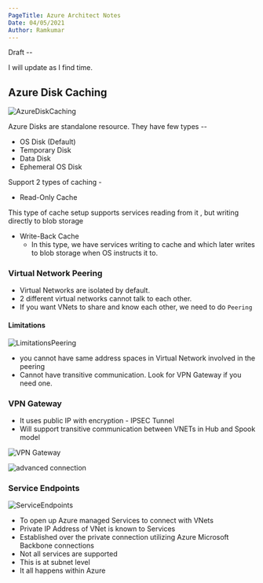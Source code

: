 ```yaml
---
PageTitle: Azure Architect Notes
Date: 04/05/2021
Author: Ramkumar
---
```


Draft -- 



I will update as I find time. 

## Azure Disk Caching 

![AzureDiskCaching](/img/azure/AzureDisksCaching.png)

Azure Disks are standalone resource. They have few types -- 

- OS Disk (Default)
- Temporary Disk 
- Data Disk 
- Ephemeral OS Disk

Support 2 types of caching -

- Read-Only Cache 

This type of cache setup supports services reading from it , but writing directly to blob storage 
- Write-Back Cache 
    - In this type, we have services writing to cache and which later writes to blob storage when OS instructs it to. 


### Virtual Network Peering 

- Virtual Networks are isolated by default. 
- 2 different virtual networks cannot talk to each other. 
- If you want VNets to share and know each other, we need to do `Peering` 

#### Limitations 

![LimitationsPeering](/img/azure/PeeringLimitations.png)

- you cannot have same address spaces in Virtual Network involved in the peering 
- Cannot have transitive communication. Look for VPN Gateway if you need one. 


### VPN Gateway

- It uses public IP with encryption - IPSEC Tunnel 
- Will support transitive communication between VNETs in Hub and Spook model 

![VPN Gateway](/img/azure/VPN_gateway.png)

![advanced connection](/img/azure/Adv_vnet_connection.png)


### Service Endpoints

![ServiceEndpoints](/img/azure/ServiceEndpoints.png)

- To open up Azure managed Services to connect with VNets
- Private IP Address of VNet is known to Services 
- Established over the private connection utilizing Azure Microsoft Backbone connections 
- Not all services are supported
- This is at subnet level
- It all happens within Azure 







